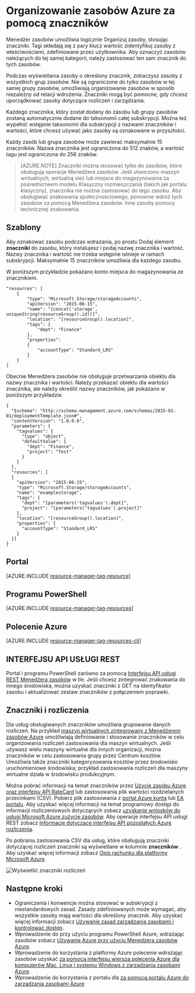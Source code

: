 <properties
    pageTitle="Organizowanie zasobów Azure za pomocą znaczników | Microsoft Azure"
    description="Pokazano, jak stosowanie znaczników w celu organizowania zasoby dotyczące rozliczeń i zarządzania nimi."
    services="azure-resource-manager"
    documentationCenter=""
    authors="tfitzmac"
    manager="timlt"
    editor="tysonn"/>

<tags
    ms.service="azure-resource-manager"
    ms.workload="multiple"
    ms.tgt_pltfrm="AzurePortal"
    ms.devlang="na"
    ms.topic="article"
    ms.date="10/08/2016"
    ms.author="tomfitz"/>


# <a name="using-tags-to-organize-your-azure-resources"></a>Organizowanie zasobów Azure za pomocą znaczników

Menedżer zasobów umożliwia logicznie Organizuj zasoby, stosując znaczniki. Tagi składają się z pary klucz wartość zidentyfikuj zasoby z właściwościami, zdefiniowane przez użytkownika. Aby oznaczyć zasobów należących do tej samej kategorii, należy zastosować ten sam znacznik do tych zasobów.

Podczas wyświetlania zasoby o określony znacznik, zobaczysz zasoby z wszystkich grup zasobów. Nie są ograniczone do tylko zasobów w tej samej grupy zasobów, umożliwiają organizowanie zasobów w sposób niezależny od relacji wdrożenia. Znaczniki mogą być pomocne, gdy chcesz uporządkować zasoby dotyczące rozliczeń i zarządzania.

Każdego znacznika, który został dodany do zasobu lub grupy zasobów zostaną automatycznie dodane do taksonomii całej subskrypcji. Można też wypełnić wstępnie taksonomii dla subskrypcji z nazwami znaczników i wartości, które chcesz używać jako zasoby są oznakowane w przyszłości.

Każdy zasób lub grupa zasobów może zawierać maksymalnie 15 znaczników. Nazwa znacznika jest ograniczona do 512 znaków, a wartość tagu jest ograniczona do 256 znaków.

> [AZURE.NOTE] Znaczniki można stosować tylko do zasobów, które obsługują operacje Menedżera zasobów. Jeśli utworzono maszyn wirtualnych, wirtualną sieć lub miejsce do magazynowania za pośrednictwem modelu Klasyczny rozmieszczania (takich jak portalu klasyczny), znacznika nie można zastosować do tego zasobu. Aby obsługiwać znakowania społecznościowego, ponownie wdróż tych zasobów za pomocą Menedżera zasobów. Inne zasoby pomocy technicznej znakowania.

## <a name="templates"></a>Szablony

Aby oznakować zasobu podczas wdrażania, po prostu Dodaj element **znaczniki** do zasobu, który instalujesz i podaj nazwę znacznika i wartość. Nazwy znacznika i wartość nie trzeba wstępnie istnieje w ramach subskrypcji. Maksymalnie 15 znaczników umożliwia dla każdego zasobu.

W poniższym przykładzie pokazano konto miejsca do magazynowania ze znacznikiem.

    "resources": [
        {
            "type": "Microsoft.Storage/storageAccounts",
            "apiVersion": "2015-06-15",
            "name": "[concat('storage', uniqueString(resourceGroup().id))]",
            "location": "[resourceGroup().location]",
            "tags": {
                "dept": "Finance"
            },
            "properties": 
            {
                "accountType": "Standard_LRS"
            }
        }
    ]

Obecnie Menedżera zasobów nie obsługuje przetwarzania obiektu dla nazwy znacznika i wartości. Należy przekazać obiektu dla wartości znacznika, ale należy określić nazwy znaczników, jak pokazano w poniższym przykładzie.

    {
      "$schema": "http://schema.management.azure.com/schemas/2015-01-01/deploymentTemplate.json#",
      "contentVersion": "1.0.0.0",
      "parameters": {
        "tagvalues": {
          "type": "object",
          "defaultValue": {
            "dept": "Finance",
            "project": "Test"
          }
        }
      },
      "resources": [
      {
        "apiVersion": "2015-06-15",
        "type": "Microsoft.Storage/storageAccounts",
        "name": "examplestorage",
        "tags": {
          "dept": "[parameters('tagvalues').dept]",
          "project": "[parameters('tagvalues').project]"
        },
        "location": "[resourceGroup().location]",
        "properties": {
          "accountType": "Standard_LRS"
        }
      }]
    }


## <a name="portal"></a>Portal

[AZURE.INCLUDE [resource-manager-tag-resource](../includes/resource-manager-tag-resources.md)]

## <a name="powershell"></a>Programu PowerShell

[AZURE.INCLUDE [resource-manager-tag-resources](../includes/resource-manager-tag-resources-powershell.md)]

## <a name="azure-cli"></a>Polecenie Azure

[AZURE.INCLUDE [resource-manager-tag-resources-cli](../includes/resource-manager-tag-resources-cli.md)]

## <a name="rest-api"></a>INTERFEJSU API USŁUGI REST

Portal i programu PowerShell zarówno za pomocą [Interfejsu API usługi REST Menedżera zasobów](https://msdn.microsoft.com/library/azure/dn848368.aspx) w tle. Jeśli chcesz zintegrować znakowania do innego środowiska, można uzyskać znaczniki z GET na identyfikator zasobu i aktualizować zestaw znaczników z połączeniem poprawki.


## <a name="tags-and-billing"></a>Znaczniki i rozliczenia

Dla usług obsługiwanych znaczników umożliwia grupowanie danych rozliczeń. Na przykład [maszyn wirtualnych zintegrowany z Menedżerem zasobów Azure](./virtual-machines/virtual-machines-windows-compare-deployment-models.md) umożliwiają definiowanie i stosowanie znaczników w celu organizowania rozliczeń zastosowania dla maszyn wirtualnych. Jeśli używasz wielu maszyny wirtualne dla innych organizacji, można znaczników w celu zastosowania grupy przez Centrum kosztów.  
Umożliwia także znaczniki kategoryzowania kosztów przez środowisko uruchomieniowe środowiska; przykład zastosowania rozliczeń dla maszyny wirtualne działa w środowisku produkcyjnym.

Można pobrać informacji na temat znaczników przez [Użycie zasobu Azure oraz interfejsy API RateCard](billing-usage-rate-card-overview.md) lub zastosowania plik wartości rozdzielanych przecinkami (CSV). Pobierz plik zastosowania z [portal Azure konta](https://account.windowsazure.com/) lub [EA portalu](https://ea.azure.com). Aby uzyskać więcej informacji na temat programowy dostęp do informacji rozliczeniowych dotyczących zobacz [uzyskanie wniosków do usługi Microsoft Azure zużycie zasobów](billing-usage-rate-card-overview.md). Aby operacje interfejsu API usługi REST zobacz [Informacje dotyczące interfejsu API pozostałych Azure rozliczenia](https://msdn.microsoft.com/library/azure/1ea5b323-54bb-423d-916f-190de96c6a3c).

Po pobraniu zastosowania CSV dla usług, które obsługują znaczniki dotyczącej rozliczeń znaczniki są wyświetlane w kolumnie **znaczników** . Aby uzyskać więcej informacji zobacz [Opis rachunku dla platformy Microsoft Azure](billing/billing-understand-your-bill.md).

![Wyświetlić znaczniki rozliczeń](./media/resource-group-using-tags/billing_csv.png)

## <a name="next-steps"></a>Następne kroki

- Ograniczenia i konwencje można stosować w subskrypcji z niestandardowych zasad. Zasady zdefiniowanych może wymagać, aby wszystkie zasoby mają wartości dla określony znacznik. Aby uzyskać więcej informacji zobacz [Używanie zasad zarządzania zasobami i kontrolować dostęp](resource-manager-policy.md).
- Wprowadzenie do przy użyciu programu PowerShell Azure, wdrażając zasobów zobacz [Używanie Azure przy użyciu Menedżera zasobów Azure](./powershell-azure-resource-manager.md).
- Wprowadzenie do korzystania z platformy Azure polecenie wdrażając zasobów uzyskać [za pomocą interfejsu wiersza polecenia Azure dla komputerów Mac, Linux i systemu Windows z zarządzania zasobami Azure](./xplat-cli-azure-resource-manager.md).
- Wprowadzenie do korzystania z portalu dla [za pomocą portalu Azure do zarządzania zasobami Azure](./azure-portal/resource-group-portal.md)  
